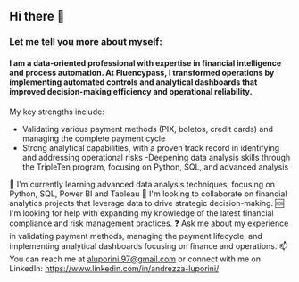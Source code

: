 ## Hi there 👋
### Let me tell you more about myself:
#### I am a data-oriented professional with expertise in financial intelligence and process automation. At Fluencypass, I transformed operations by implementing automated controls and analytical dashboards that improved decision-making efficiency and operational reliability.
My key strengths include:

- Validating various payment methods (PIX, boletos, credit cards) and managing the complete payment cycle
- Strong analytical capabilities, with a proven track record in identifying and addressing operational risks
 -Deepening data analysis skills through the TripleTen program, focusing on Python, SQL, and advanced analysis

🧠 I'm currently learning advanced data analysis techniques, focusing on Python, SQL, Power BI and Tableau
👥 I'm looking to collaborate on financial analytics projects that leverage data to drive strategic decision-making.
🆘 I'm looking for help with expanding my knowledge of the latest financial compliance and risk management practices.
❓ Ask me about my experience in validating payment methods, managing the payment lifecycle, and implementing analytical dashboards focusing on finance and operations.
📫 You can reach me at aluporini.97@gmail.com or connect with me on LinkedIn: https://www.linkedin.com/in/andrezza-luporini/

